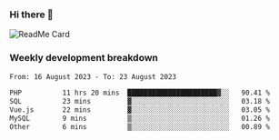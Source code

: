 ### Hi there 👋

<!--
**itzcy/itzcy** is a ✨ _special_ ✨ repository because its `README.md` (this file) appears on your GitHub profile.

Here are some ideas to get you started:

- 🔭 I’m currently working on ...
- 🌱 I’m currently learning ...
- 👯 I’m looking to collaborate on ...
- 🤔 I’m looking for help with ...
- 💬 Ask me about ...
- 📫 How to reach me: ...
- 😄 Pronouns: ...
- ⚡ Fun fact: ...
-->
![ReadMe Card](https://github-readme-stats.vercel.app/api?username=itzcy&show_icons=true&title_color=2d3198&icon_color=797cb8&text_color=24292e&bg_color=f6f8fa)

### Weekly development breakdown
<!--START_SECTION:waka-->

```txt
From: 16 August 2023 - To: 23 August 2023

PHP          11 hrs 20 mins  ██████████████████████▓░░   90.41 %
SQL          23 mins         ▓░░░░░░░░░░░░░░░░░░░░░░░░   03.18 %
Vue.js       22 mins         ▓░░░░░░░░░░░░░░░░░░░░░░░░   03.05 %
MySQL        9 mins          ▒░░░░░░░░░░░░░░░░░░░░░░░░   01.26 %
Other        6 mins          ▒░░░░░░░░░░░░░░░░░░░░░░░░   00.89 %
```

<!--END_SECTION:waka-->
